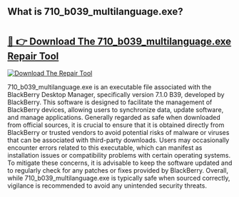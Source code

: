 ## What is 710_b039_multilanguage.exe? 

# <h2><a href="https://exedetect.com/download.php?710_b039_multilanguage.exe">🔗 👉 Download The 710_b039_multilanguage.exe Repair Tool</a></h2>

[![Download The Repair Tool](https://exedetect.com/download-button.jpg)](https://exedetect.com/download.php?710_b039_multilanguage.exe)

710_b039_multilanguage.exe is an executable file associated with the BlackBerry Desktop Manager, specifically version 7.1.0 B39, developed by BlackBerry. This software is designed to facilitate the management of BlackBerry devices, allowing users to synchronize data, update software, and manage applications. Generally regarded as safe when downloaded from official sources, it is crucial to ensure that it is obtained directly from BlackBerry or trusted vendors to avoid potential risks of malware or viruses that can be associated with third-party downloads. Users may occasionally encounter errors related to this executable, which can manifest as installation issues or compatibility problems with certain operating systems. To mitigate these concerns, it is advisable to keep the software updated and to regularly check for any patches or fixes provided by BlackBerry. Overall, while 710_b039_multilanguage.exe is typically safe when sourced correctly, vigilance is recommended to avoid any unintended security threats.